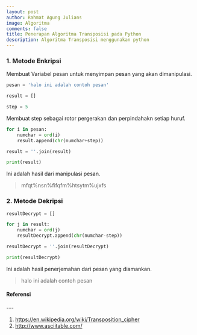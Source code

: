 ```yaml
---
layout: post
author: Rahmat Agung Julians
image: Algoritma
comments: false
title: Penerapan Algoritma Transposisi pada Python
description: Algoritma Transposisi menggunakan python
---
```


### 1. Metode Enkripsi

Membuat Variabel pesan untuk menyimpan pesan yang akan dimanipulasi.


```python
pesan = 'halo ini adalah contoh pesan'
```


```python
result = []
```


```python
step = 5
```

Membuat step sebagai rotor pergerakan dan perpindahakn setiap huruf.


```python
for i in pesan:
    numchar = ord(i)
    result.append(chr(numchar+step))
```


```python
result = ''.join(result)
```


```python
print(result)
```

Ini adalah hasil dari manipulasi pesan.
> mfqt%nsn%fifqfm%htsytm%ujxfs

### 2. Metode Dekripsi

```python
resultDecrypt = []
```


```python
for j in result:
    numchar = ord(j)
    resultDecrypt.append(chr(numchar-step))
```


```python
resultDecrypt = ''.join(resultDecrypt)
```


```python
print(resultDecrypt)
```

Ini adalah hasil penerjemahan dari pesan yang diamankan.
> halo ini adalah contoh pesan

<h4><b class="title-referensi">Referensi</b></h4> 
--- 
<ol class="referensi">
    <li>
        <a href="https://en.wikipedia.org/wiki/Transposition_cipher">https://en.wikipedia.org/wiki/Transposition_cipher</a>
    </li>
    <li>
        <a href="http://www.asciitable.com/">http://www.asciitable.com/</a>
    </li>
</ol>